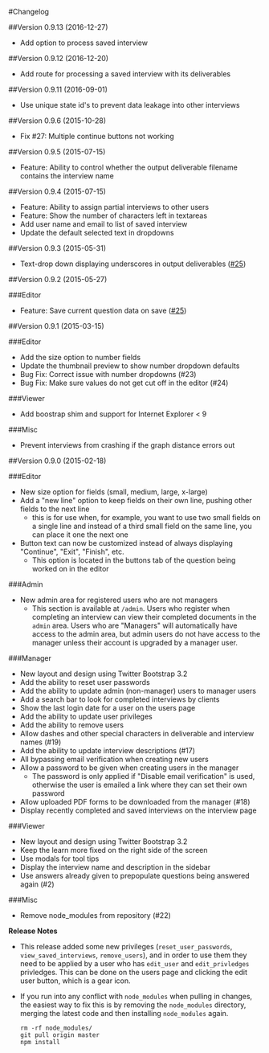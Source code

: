 #Changelog

##Version 0.9.13 (2016-12-27)

- Add option to process saved interview

##Version 0.9.12 (2016-12-20)

- Add route for processing a saved interview with its deliverables

##Version 0.9.11 (2016-09-01)

- Use unique state id's to prevent data leakage into other interviews

##Version 0.9.6 (2015-10-28)

- Fix #27: Multiple continue buttons not working

##Version 0.9.5 (2015-07-15)

- Feature: Ability to control whether the output deliverable filename contains the interview name

##Version 0.9.4 (2015-07-15)

- Feature: Ability to assign partial interviews to other users
- Feature: Show the number of characters left in textareas
- Add user name and email to list of saved interview
- Update the default selected text in dropdowns

##Version 0.9.3 (2015-05-31)

- Text-drop down displaying underscores in output deliverables ([#25](https://github.com/ChrisZieba/LogicPull/issues/26))

##Version 0.9.2 (2015-05-27)

###Editor
- Feature: Save current question data on save ([#25](https://github.com/ChrisZieba/LogicPull/issues/25))

##Version 0.9.1 (2015-03-15)

###Editor
- Add the size option to number fields
- Update the thumbnail preview to show number dropdown defaults
- Bug Fix: Correct issue with number dropdowns (#23)
- Bug Fix: Make sure values do not get cut off in the editor (#24)

###Viewer
- Add boostrap shim and support for Internet Explorer < 9

###Misc
- Prevent interviews from crashing if the graph distance errors out

##Version 0.9.0 (2015-02-18)

###Editor

- New size option for fields (small, medium, large, x-large)
- Add a "new line" option to keep fields on their own line, pushing other fields to the next line
  - this is for use when, for example, you want to use two small fields on a single line and instead of a third small field on the same line, you can place it one the next one
- Button text can now be customized instead of always displaying "Continue", "Exit", "Finish", etc.
  - This option is located in the buttons tab of the question being worked on in the editor

###Admin

 - New admin area for registered users who are not managers
   - This section is available at `/admin`. Users who register when completing an interview can view their completed documents in the `admin` area. Users who are "Managers" will automatically have access to the admin area, but admin users do not have access to the manager unless their account is upgraded by a manager user. 

###Manager

- New layout and design using Twitter Bootstrap 3.2
- Add the ability to reset user passwords
- Add the ability to update admin (non-manager) users to manager users
- Add a search bar to look for completed interviews by clients
- Show the last login date for a user on the users page
- Add the ability to update user privileges
- Add the ability to remove users
- Allow dashes and other special characters in deliverable and interview names (#19)
- Add the ability to update interview descriptions (#17)
- All bypassing email verification when creating new users
- Allow a password to be given when creating users in the manager
  - The password is only applied if "Disable email verification" is used, otherwise the user is emailed a link where they can set their own password
- Allow uploaded PDF forms to be downloaded from the manager (#18)
- Display recently completed and saved interviews on the interview page

###Viewer

- New layout and design using Twitter Bootstrap 3.2
- Keep the learn more fixed on the right side of the screen
- Use modals for tool tips
- Display the interview name and description in the sidebar
- Use answers already given to prepopulate questions being answered again (#2)

###Misc

- Remove node_modules from repository (#22)

**Release Notes**

- This release added some new privileges (`reset_user_passwords`, `view_saved_interviews`, `remove_users`), and in order to use them they need to be applied by a user who has `edit_user` and `edit_privledges` privledges. This can be done on the users page and clicking the edit user button, which is a gear icon.
- If you run into any conflict with `node_modules` when pulling in changes, the easiest way to fix this is by removing the `node_modules` directory, merging the latest code and then installing `node_modules` again.

  ```
  rm -rf node_modules/
  git pull origin master
  npm install
  ```
